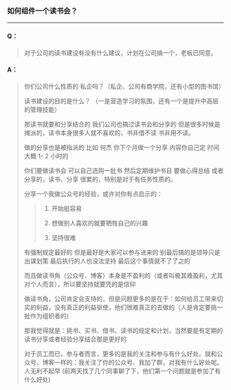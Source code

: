 ### 如何组件一个读书会？

----

#### Q：
> 对于公司的读书建设有没有什么建议，计划在公司搞一个，老板已同意。

#### A：
> 你们公司什么性质的 私企吗？（私企、公司有商学院，还有小型的图书馆）
>
> 读书建设的目的是什么？ （一是营造学习的氛围，还有一个是提升中高层的管理技能）
>
> 那读书就要和分享结合的 我们公司也搞过读书会和分享的 但是很多时候是摊派的，读书本身很多人就不喜欢的，书非借不读 书非用不读。
>
> 做的分享也是被指派的 比如 何杰 你下个月做一个分享 内容你自己定 时间大概 1- 2 小时的
>
> 你们要做读书会 可以自己选购一批书 然后定期维护书目 要做心得总结 或者 分享的，读书、分享 很累的，特别是对于有任务性质的。
>
> 分享一个我做公众号的经验，或许对你有点启示的：
>>
>> 1. 开始挺容易
>>
>> 2. 想做别人喜欢的就要牺牲自己的兴趣
>>
>> 3. 坚持很难
>
> 有强制规定最好的 但是最好是大家可以参与进来的 别最后搞的是领导只是出谋划策 最后执行的人也没法坚持 最后这个事情就不了了之的
>
> 而且做读书角（公众号、博客）本身是不盈利的（或者叫极其难盈利，尤其对个人而言），所以要坚持就要凭的是信仰
>
> 做读书角，公司肯定会支持的，但是问题更多的是在于：如何给员工带来切实的利益，没有真正的利益驱使，他们很难真正的去做的（人是肯定要挑一批作为组织者的）
>
> 那我觉得就是：挑书、买书、借书、读书的规定和计划，当然要是有定期的读书分享或者经验分享结合那是更好的
>
> 对于员工而已，参与者而言，更多的是我的关注和参与有什么好处。就和公众号、博客一样的：我关注了你的公众号、我加了群，对我有什么好处呢。人无利不起早 (前两天找了几个同事聊了下，他们第一个问题就是参加了有什么好处)
